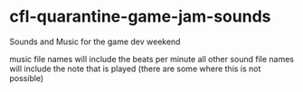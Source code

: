 # cfl-quarantine-game-jam-sounds
Sounds and Music for the game dev weekend

music file names will include the beats per minute 
all other sound file names will include the note that is played (there are some where this is not possible) 
